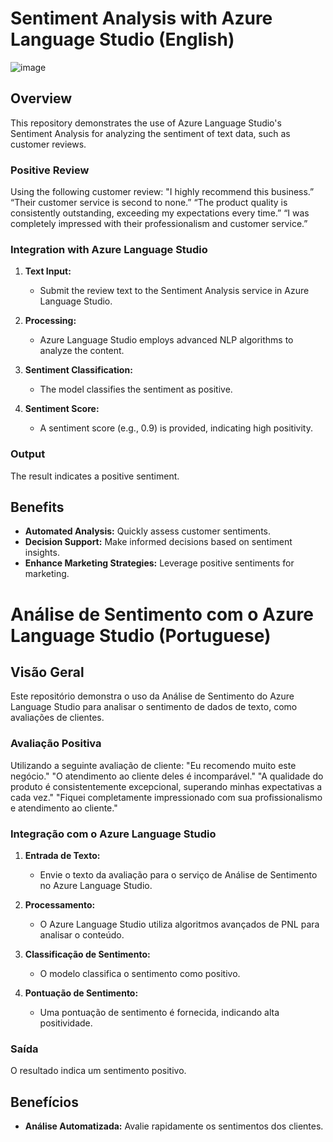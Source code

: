 

# Sentiment Analysis with Azure Language Studio (English)

![image](https://github.com/tiki909/Analise-de-Sentimentos-com-Language-Studio-no-Azure-AI/assets/143017475/aa5ab32e-4064-4f42-934c-8cfce280d6e7)


## Overview

This repository demonstrates the use of Azure Language Studio's Sentiment Analysis for analyzing the sentiment of text data, such as customer reviews.


### Positive Review

Using the following customer review:
"I highly recommend this business.” “Their customer service is second to none.” “The product quality is consistently outstanding, exceeding my expectations every time.” “I was completely impressed with their professionalism and customer service.”

### Integration with Azure Language Studio

1. **Text Input:**
   - Submit the review text to the Sentiment Analysis service in Azure Language Studio.

2. **Processing:**
   - Azure Language Studio employs advanced NLP algorithms to analyze the content.

3. **Sentiment Classification:**
   - The model classifies the sentiment as positive.

4. **Sentiment Score:**
   - A sentiment score (e.g., 0.9) is provided, indicating high positivity.

### Output

The result indicates a positive sentiment.

## Benefits

- **Automated Analysis:** Quickly assess customer sentiments.
- **Decision Support:** Make informed decisions based on sentiment insights.
- **Enhance Marketing Strategies:** Leverage positive sentiments for marketing.



# Análise de Sentimento com o Azure Language Studio (Portuguese)

## Visão Geral

Este repositório demonstra o uso da Análise de Sentimento do Azure Language Studio para analisar o sentimento de dados de texto, como avaliações de clientes.

### Avaliação Positiva

Utilizando a seguinte avaliação de cliente:
"Eu recomendo muito este negócio." "O atendimento ao cliente deles é incomparável." "A qualidade do produto é consistentemente excepcional, superando minhas expectativas a cada vez." "Fiquei completamente impressionado com sua profissionalismo e atendimento ao cliente."

### Integração com o Azure Language Studio

1. **Entrada de Texto:**
   - Envie o texto da avaliação para o serviço de Análise de Sentimento no Azure Language Studio.

2. **Processamento:**
   - O Azure Language Studio utiliza algoritmos avançados de PNL para analisar o conteúdo.

3. **Classificação de Sentimento:**
   - O modelo classifica o sentimento como positivo.

4. **Pontuação de Sentimento:**
   - Uma pontuação de sentimento é fornecida, indicando alta positividade.

### Saída

O resultado indica um sentimento positivo.

## Benefícios

- **Análise Automatizada:** Avalie rapidamente os sentimentos dos clientes.

